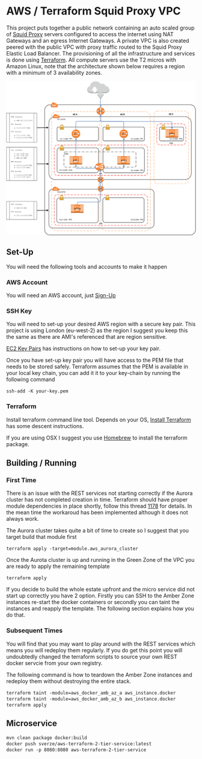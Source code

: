 # AWS / Terraform Squid Proxy VPC

This project puts together a public network containing an auto scaled group of [Squid Proxy](http://squid-proxy.net/) servers configured 
to access the internet using NAT Gateways and an egress Internet Gateways. A private VPC is also created peered with the public VPC with proxy 
traffic routed to the Squid Proxy Elastic Load Balancer.
The provisioning of all the infrastructure and services is done using [Terraform](https://www.terraform.io/).
All compute servers use the T2 micros with Amazon Linux, note that the architecture shown below requires a region with a minimum of 3 availability zones.

![Resilent VPC](aws-terraform-squid-proxy-vpc.png)

## Set-Up

You will need the following tools and accounts to make it happen

### AWS Account

You will need an AWS account, just [Sign-Up](https://aws.amazon.com/free)

### SSH Key

You will need to set-up your desired AWS region with a secure key pair.
This project is using London (eu-west-2) as the region I suggest you keep this the same as there are AMI's referenced that are region sensitive.

[EC2 Key Pairs](http://docs.aws.amazon.com/AWSEC2/latest/UserGuide/ec2-key-pairs.html) has instructions on how to set-up your key pair.

Once you have set-up key pair you will have access to the PEM file that needs to be stored safely.
Terraform assumes that the PEM is available in your local key chain, you can add it it to your key-chain by running the following command

```commandline
ssh-add -K your-key.pem
```

### Terraform

Install terraform command line tool. Depends on your OS, [Install Terraform](https://www.terraform.io/intro/getting-started/install.html) has some descent instructions.

If you are using OSX I suggest you use [Homebrew](https://brew.sh/) to install the terraform package.

## Building / Running

### First Time

There is an issue with the REST services not starting correctly if the Aurora cluster has not completed creation in time.
Terraform should have proper module dependencies in place shortly, follow this thread [1178](https://github.com/hashicorp/terraform/issues/1178) for details.
In the mean time the workaroud has been implemented although it does not always work.

The Aurora cluster takes quite a bit of time to create so I suggest that you target build that module first

```commandline
terraform apply -target=module.aws_aurora_cluster
```

Once the Aurota cluster is up and running in the Green Zone of the VPC you are ready to apply the remaining template

```commandline
terraform apply
```

If you decide to build the whole estate upfront and the micro service did not start up correctly you have 2 option.
Firstly you can SSH to the Amber Zone instances re-start the docker containers or secondly you can taint the instances and reapply the template.
The following section explains how you do that.

### Subsequent Times

You will find that you may want to play around with the REST services which means you will redeploy them regularly.
If you do get this point you will undoubtedly changed the terraform scripts to source your own REST docker servcie from your own registry.

The following command is how to teardown the Amber Zone instances and redeploy them without destroying the entire stack.

```commandline
terraform taint -module=aws_docker_amb_az_a aws_instance.docker
terraform taint -module=aws_docker_amb_az_b aws_instance.docker
terraform apply
```

## Microservice

```commandline
mvn clean package docker:build
docker push sverze/aws-terraform-2-tier-service:latest
docker run -p 8080:8080 aws-terraform-2-tier-service
```
